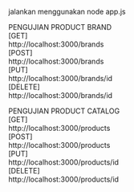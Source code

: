 jalankan menggunakan node app.js

PENGUJIAN PRODUCT BRAND  
[GET]  
http://localhost:3000/brands  
[POST]  
http://localhost:3000/brands  
[PUT]  
http://localhost:3000/brands/id  
[DELETE]  
http://localhost:3000/brands/id  
  
PENGUJIAN PRODUCT CATALOG  
[GET]  
http://localhost:3000/products   
[POST]  
http://localhost:3000/products   
[PUT]  
http://localhost:3000/products/id  
[DELETE]  
http://localhost:3000/products/id  
